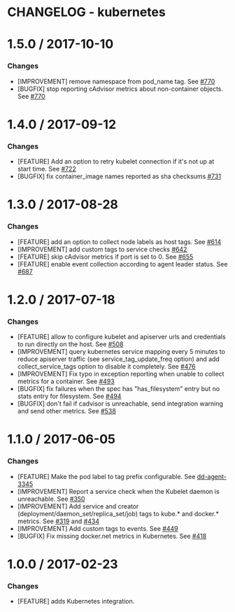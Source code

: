 # CHANGELOG - kubernetes

1.5.0 / 2017-10-10
==================
### Changes

* [IMPROVEMENT] remove namespace from pod_name tag. See [#770][]
* [BUGFIX] stop reporting cAdvisor metrics about non-container objects. See [#770][]

1.4.0 / 2017-09-12
==================
### Changes

* [FEATURE] Add an option to retry kubelet connection if it's not up at start time. See [#722][]
* [BUGFIX] fix container_image names reported as sha checksums [#731][]

1.3.0 / 2017-08-28
==================
### Changes

* [FEATURE] add an option to collect node labels as host tags. See [#614][]
* [IMPROVEMENT] add custom tags to service checks [#642][]
* [FEATURE] skip cAdvisor metrics if port is set to 0. See [#655][]
* [FEATURE] enable event collection according to agent leader status. See [#687][]

1.2.0 / 2017-07-18
==================
### Changes

* [FEATURE] allow to configure kubelet and apiserver urls and credentials to run directly on the host. See [#508][]
* [IMPROVEMENT] query kubernetes service mapping every 5 minutes to reduce apiserver traffic (see service_tag_update_freq option) and add collect_service_tags option to disable it completely. See [#476][]
* [IMPROVEMENT] Fix typo in exception reporting when unable to collect metrics for a container. See [#493][]
* [BUGFIX] fix failures when the spec has "has_filesystem" entry but no stats entry for filesystem. See [#494][]
* [BUGFIX] don't fail if cadvisor is unreachable, send integration warning and send other metrics. See [#538][]

1.1.0 / 2017-06-05
==================
### Changes

* [FEATURE] Make the pod label to tag prefix configurable. See [dd-agent-3345](https://github.com/DataDog/dd-agent/pull/3345)
* [IMPROVEMENT] Report a service check when the Kubelet daemon is unreachable. See [#350][]
* [IMPROVEMENT] Add service and creator (deployment/daemon_set/replica_set/job) tags to kube.* and docker.* metrics. See [#319][] and [#434][]
* [IMPROVEMENT] Add custom tags to events. See [#449][]
* [BUGFIX] Fix missing docker.net metrics in Kubernetes. See [#418][]

1.0.0 / 2017-02-23
==================

### Changes

* [FEATURE] adds Kubernetes integration.

<!--- The following link definition list is generated by PimpMyChangelog --->
[#319]: https://github.com/DataDog/integrations-core/issues/319
[#350]: https://github.com/DataDog/integrations-core/issues/350
[#418]: https://github.com/DataDog/integrations-core/issues/418
[#434]: https://github.com/DataDog/integrations-core/issues/434
[#449]: https://github.com/DataDog/integrations-core/issues/449
[#476]: https://github.com/DataDog/integrations-core/issues/476
[#493]: https://github.com/DataDog/integrations-core/issues/493
[#494]: https://github.com/DataDog/integrations-core/issues/494
[#508]: https://github.com/DataDog/integrations-core/issues/508
[#538]: https://github.com/DataDog/integrations-core/issues/538
[#614]: https://github.com/DataDog/integrations-core/issues/614
[#642]: https://github.com/DataDog/integrations-core/issues/642
[#655]: https://github.com/DataDog/integrations-core/issues/655
[#687]: https://github.com/DataDog/integrations-core/issues/687
[#722]: https://github.com/DataDog/integrations-core/issues/722
[#731]: https://github.com/DataDog/integrations-core/issues/731
[#770]: https://github.com/DataDog/integrations-core/issues/770
